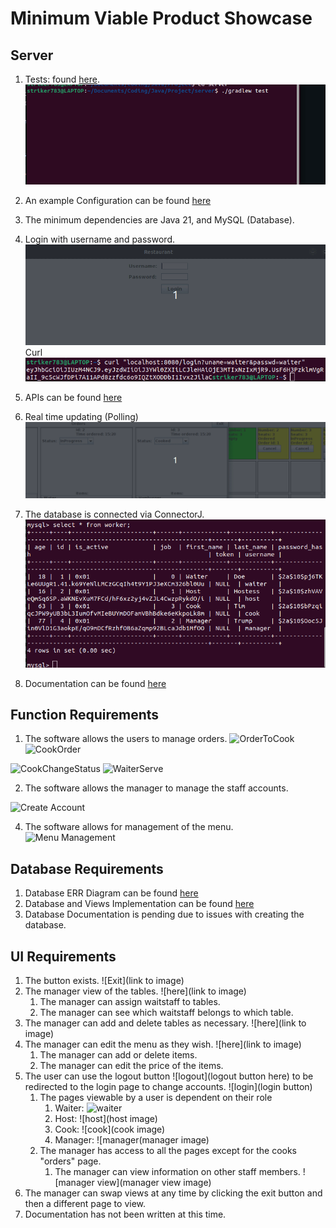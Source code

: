 # Minimum Viable Product Showcase

## Server

1. Tests: found [here](../server/src/test/java/).
   ![Showcase of Tests](../gifs/Server%20Tests.gif)

2. An example Configuration can be found [here](../server/src/main/resources/application.example.properties)

3. The minimum dependencies are Java 21, and MySQL (Database).

4. Login with username and password.
   ![Login](../gifs/Login.gif)
   Curl
   ![Curl GET](../img/CurlLogin.png)

5. APIs can be found [here](../server/src/main/java/)

6. Real time updating (Polling)
   ![](../gifs/Updating.gif)

7. The database is connected via ConnectorJ.
   ![Database](../img/DatabaseConnecting.png)

8. Documentation can be found [here](https://github.com/CEG4110-Team-Jacob/Project/wiki/Server)


## Function Requirements

1. The software allows the users to manage orders. 
![OrderToCook](https://github.com/CEG4110-Team-Jacob/Project/assets/102489053/53806115-6cbb-4e3d-9f4e-177f4af1c00b)
![CookOrder](https://github.com/CEG4110-Team-Jacob/Project/assets/102489053/fc548ecf-d4b2-4d33-af18-885019ddd8ad)

![CookChangeStatus](https://github.com/CEG4110-Team-Jacob/Project/assets/102489053/f4afbb61-0c88-403a-a2cb-4f61b8e1420d)
![WaiterServe](https://github.com/CEG4110-Team-Jacob/Project/assets/102489053/d535d218-6ccf-4593-99ce-551f8ee6b7f5)


2. The software allows the manager to manage the staff accounts. 

![Create Account](https://github.com/CEG4110-Team-Jacob/Project/assets/102489053/01372e29-efe0-4e1f-ab35-6f8d05f30e1d)

4. The software allows for management of the menu. 
![Menu Management](https://github.com/CEG4110-Team-Jacob/Project/assets/102489053/7ea95c6b-dc6d-4ae6-b96d-bcea7a26f1fd)

## Database Requirements
1. Database ERR Diagram can be found [here](https://github.com/CEG4110-Team-Jacob/Project/blob/main/server/database/RestoDiagram.pdf)
2. Database and Views Implementation can be found [here](https://github.com/CEG4110-Team-Jacob/Project/blob/main/server/database/RestoDatabase.sql)
3. Database Documentation is pending due to issues with creating the database.

## UI Requirements
1. The button exists. ![Exit](link to image)
2. The manager view of the tables. ![here](link to image)
      1. The manager can assign waitstaff to tables.
      2. The manager can see which waitstaff belongs to which table.
3. The manager can add and delete tables as necessary. ![here](link to image)
4. The manager can edit the menu as they wish. ![here](link to image)
      1. The manager can add or delete items.
      2. The manager can edit the price of the items.
5. The user can use the logout button ![logout](logout button here) to be redirected to the login page to change accounts. ![login](login button)
      1. The pages viewable by a user is dependent on their role
           1. Waiter: ![waiter](waiter_image)
           2. Host: ![host](host image)
           3. Cook: ![cook](cook image)
           4. Manager: ![manager(manager image)
      2. The manager has access to all the pages except for the cooks "orders" page.
            1. The manager can view information on other staff members. ![manager view](manager view image)
6. The manager can swap views at any time by clicking the exit button and then a different page to view.
8. Documentation has not been written at this time.
